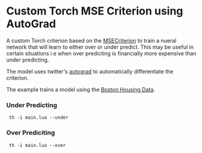 # Custom Torch MSE Criterion using AutoGrad

A custom Torch criterion based on the [MSECriterion](https://github.com/torch/nn/blob/master/doc/criterion.md#nn.MSECriterion) to train a nueral network that will learn to either over or under predict. This may be useful in certain situations i.e when over predicting is financially more expensive than under predicting.  

The model uses twitter's [autograd](https://github.com/twitter/torch-autograd) to automatically differentiate the criterion.

The example trains a model using the [Boston Housing Data](http://lib.stat.cmu.edu/datasets/boston).

### Under Predicting

``` 
 th -i main.lua --under
```

### Over Prediciting

``` 
 th -i main.lua --over
```

